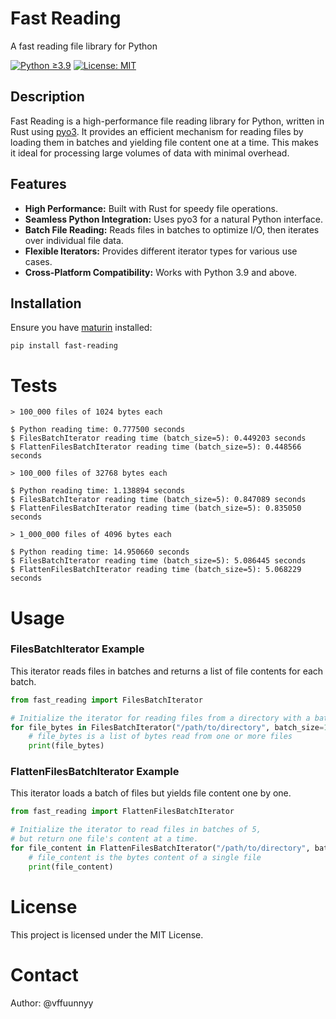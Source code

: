 # Fast Reading

A fast reading file library for Python

[![Python ≥3.9](https://img.shields.io/badge/Python-%3E%3D3.9-blue)](https://www.python.org/downloads/) [![License: MIT](https://img.shields.io/badge/License-MIT-yellow.svg)](https://opensource.org/licenses/MIT)

## Description

Fast Reading is a high-performance file reading library for Python, written in Rust using [pyo3](https://github.com/PyO3/pyo3). It provides an efficient mechanism for reading files by loading them in batches and yielding file content one at a time. This makes it ideal for processing large volumes of data with minimal overhead.

## Features

- **High Performance:** Built with Rust for speedy file operations.
- **Seamless Python Integration:** Uses pyo3 for a natural Python interface.
- **Batch File Reading:** Reads files in batches to optimize I/O, then iterates over individual file data.
- **Flexible Iterators:** Provides different iterator types for various use cases.
- **Cross-Platform Compatibility:** Works with Python 3.9 and above.

## Installation

Ensure you have [maturin](https://github.com/PyO3/maturin) installed:

```shell
pip install fast-reading
```

# Tests

```shell
> 100_000 files of 1024 bytes each

$ Python reading time: 0.777500 seconds
$ FilesBatchIterator reading time (batch_size=5): 0.449203 seconds
$ FlattenFilesBatchIterator reading time (batch_size=5): 0.448566 seconds
```

```shell
> 100_000 files of 32768 bytes each

$ Python reading time: 1.138894 seconds
$ FilesBatchIterator reading time (batch_size=5): 0.847089 seconds
$ FlattenFilesBatchIterator reading time (batch_size=5): 0.835050 seconds
```

```shell
> 1_000_000 files of 4096 bytes each

$ Python reading time: 14.950660 seconds
$ FilesBatchIterator reading time (batch_size=5): 5.086445 seconds
$ FlattenFilesBatchIterator reading time (batch_size=5): 5.068229 seconds
```

# Usage
### FilesBatchIterator Example
This iterator reads files in batches and returns a list of file contents for each batch.

```python
from fast_reading import FilesBatchIterator

# Initialize the iterator for reading files from a directory with a batch size of 100
for file_bytes in FilesBatchIterator("/path/to/directory", batch_size=100):
    # file_bytes is a list of bytes read from one or more files
    print(file_bytes)
```

### FlattenFilesBatchIterator Example
This iterator loads a batch of files but yields file content one by one.

```python
from fast_reading import FlattenFilesBatchIterator

# Initialize the iterator to read files in batches of 5,
# but return one file's content at a time.
for file_content in FlattenFilesBatchIterator("/path/to/directory", batch_size=5):
    # file_content is the bytes content of a single file
    print(file_content)
```

# License
This project is licensed under the MIT License.

# Contact
Author: @vffuunnyy